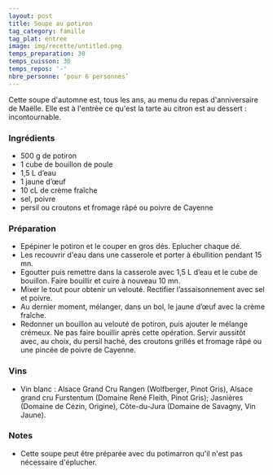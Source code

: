 ```yaml
---
layout: post
title: Soupe au potiron
tag_category: famille
tag_plat: entree
image: img/recette/untitled.png
temps_preparation: 30
temps_cuisson: 30
temps_repos: '-'
nbre_personne: ‘pour 6 personnes’
---
```

Cette soupe d'automne est, tous les ans, au menu du repas d'anniversaire de Maëlle. Elle est à l'entrée ce qu'est la tarte au citron est au dessert : incontournable.

### Ingrédients
* 500 g de potiron
* 1 cube de bouillon de poule
* 1,5 L d’eau
* 1 jaune d’œuf
* 10 cL de crème fraîche
* sel, poivre
* persil ou croutons et fromage râpé ou poivre de Cayenne

### Préparation
* Epépiner le potiron et le couper en gros dés. Eplucher chaque dé.
* Les recouvrir d'eau dans une casserole et porter à ébullition pendant 15 mn.
* Egoutter puis remettre dans la casserole avec 1,5 L d’eau et le cube de bouillon. Faire bouillir et cuire à nouveau 10 mn.
* Mixer le tout pour obtenir un velouté. Rectifier  l’assaisonnement avec sel et poivre.
* Au dernier moment, mélanger, dans un bol, le jaune d’œuf avec la crème fraîche.
* Redonner un bouillon au velouté de potiron, puis ajouter le mélange crémeux. Ne pas faire bouillir après cette opération. Servir aussitôt avec, au choix, du persil haché, des croutons grillés et fromage râpé ou une pincée de poivre de Cayenne.

### Vins
* Vin blanc : Alsace Grand Cru Rangen (Wolfberger, Pinot Gris), Alsace grand cru Furstentum (Domaine René Fleith, Pinot Gris); Jasnières (Domaine de Cézin, Origine), Côte-du-Jura (Domaine de Savagny, Vin Jaune).

### Notes
* Cette soupe peut être préparée avec du potimarron qu'il n'est pas nécessaire d'éplucher.
